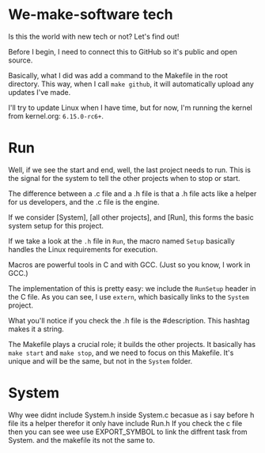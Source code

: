 # We-make-software tech

Is this the world with new tech or not? Let's find out!

Before I begin, I need to connect this to GitHub so it's public and open source.

Basically, what I did was add a command to the Makefile in the root directory. This way, when I call `make github`, it will automatically upload any updates I've made.

I'll try to update Linux when I have time, but for now, I'm running the kernel from kernel.org: `6.15.0-rc6+`. 


# Run

Well, if we see the start and end, well, the last project needs to run. This is the signal for the system to tell the other projects when to stop or start.

The difference between a .c file and a .h file is that a .h file acts like a helper for us developers, and the .c file is the engine.

If we consider [System], [all other projects], and [Run], this forms the basic system setup for this project.

If we take a look at the `.h` file in `Run`, the macro named `Setup` basically handles the Linux requirements for execution.

Macros are powerful tools in C and with GCC. (Just so you know, I work in GCC.)

The implementation of this is pretty easy: we include the `RunSetup` header in the C file. As you can see, I use `extern`, which basically links to the `System` project.

What you'll notice if you check the .h file is the #description. This hashtag makes it a string.

The Makefile plays a crucial role; it builds the other projects. It basically has `make start` and `make stop`, and we need to focus on this Makefile. It's unique and will be the same, but not in the `System` folder.

# System

Why wee didnt include System.h inside System.c becasue as i say before h file its a helper therefor it only have include Run.h
If you check the c file then you can see wee use EXPORT_SYMBOL to link the diffrent task from System. and the makefile its not the same to.
